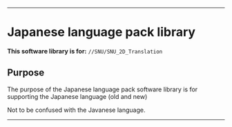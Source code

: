 
***

# Japanese language pack library

**This software library is for:** `//SNU/SNU_2D_Translation`

## Purpose

The purpose of the Japanese language pack software library is for supporting the Japanese language (old and new)

Not to be confused with the Javanese language.

***
